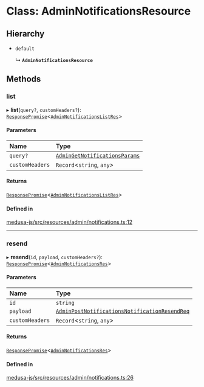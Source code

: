 # Class: AdminNotificationsResource

## Hierarchy

- `default`

  ↳ **`AdminNotificationsResource`**

## Methods

### list

▸ **list**(`query?`, `customHeaders?`): [`ResponsePromise`](../modules/internal.md#responsepromise)<[`AdminNotificationsListRes`](../modules/internal-12.md#adminnotificationslistres)\>

#### Parameters

| Name | Type |
| :------ | :------ |
| `query?` | [`AdminGetNotificationsParams`](internal-12.AdminGetNotificationsParams.md) |
| `customHeaders` | `Record`<`string`, `any`\> |

#### Returns

[`ResponsePromise`](../modules/internal.md#responsepromise)<[`AdminNotificationsListRes`](../modules/internal-12.md#adminnotificationslistres)\>

#### Defined in

[medusa-js/src/resources/admin/notifications.ts:12](https://github.com/cloudnepal/medusa/blob/dda886a7/packages/medusa-js/src/resources/admin/notifications.ts#L12)

___

### resend

▸ **resend**(`id`, `payload`, `customHeaders?`): [`ResponsePromise`](../modules/internal.md#responsepromise)<[`AdminNotificationsRes`](../modules/internal-12.md#adminnotificationsres)\>

#### Parameters

| Name | Type |
| :------ | :------ |
| `id` | `string` |
| `payload` | [`AdminPostNotificationsNotificationResendReq`](internal-12.AdminPostNotificationsNotificationResendReq.md) |
| `customHeaders` | `Record`<`string`, `any`\> |

#### Returns

[`ResponsePromise`](../modules/internal.md#responsepromise)<[`AdminNotificationsRes`](../modules/internal-12.md#adminnotificationsres)\>

#### Defined in

[medusa-js/src/resources/admin/notifications.ts:26](https://github.com/cloudnepal/medusa/blob/dda886a7/packages/medusa-js/src/resources/admin/notifications.ts#L26)
